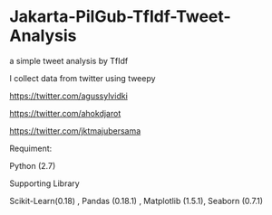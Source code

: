 # Jakarta-PilGub-TfIdf-Tweet-Analysis

a simple tweet analysis by TfIdf

I collect data from twitter using tweepy

https://twitter.com/agussylvidki

https://twitter.com/ahokdjarot

https://twitter.com/jktmajubersama

Requiment: 

Python (2.7) 

Supporting Library 

Scikit-Learn(0.18) , Pandas (0.18.1) , Matplotlib (1.5.1), Seaborn (0.7.1)

